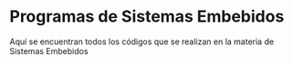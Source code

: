 # Programas de Sistemas Embebidos

Aquí se encuentran todos los códigos que se realizan en la materia de Sistemas Embebidos